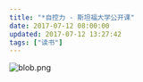 ```yaml
---
title: "*自控力 - 斯坦福大学公开课"
date: 2017-07-12 08:00:00
updated: 2017-07-12 13:27:42
tags: ["读书"]
---
```

![blob.png](/uploads/ueditor/php/upload/image/20170711/1499735434.png)

